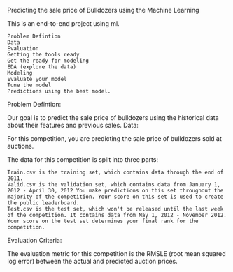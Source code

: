 Predicting the sale price of Bulldozers using the Machine Learning

This is an end-to-end project using ml.

    Problem Defintion
    Data
    Evaluation
    Getting the tools ready
    Get the ready for modeling
    EDA (explore the data)
    Modeling
    Evaluate your model
    Tune the model
    Predictions using the best model.

Problem Defintion:

Our goal is to predict the sale price of bulldozers using the historical data about their features and previous sales.
Data:

For this competition, you are predicting the sale price of bulldozers sold at auctions.

The data for this competition is split into three parts:

    Train.csv is the training set, which contains data through the end of 2011.
    Valid.csv is the validation set, which contains data from January 1, 2012 - April 30, 2012 You make predictions on this set throughout the majority of the competition. Your score on this set is used to create the public leaderboard.
    Test.csv is the test set, which won't be released until the last week of the competition. It contains data from May 1, 2012 - November 2012. Your score on the test set determines your final rank for the competition.

Evaluation Criteria:

The evaluation metric for this competition is the RMSLE (root mean squared log error) between the actual and predicted auction prices.


